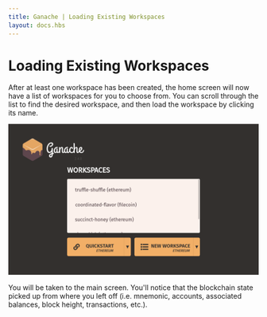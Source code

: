 ```yaml
---
title: Ganache | Loading Existing Workspaces
layout: docs.hbs
---
```

# Loading Existing Workspaces

After at least one workspace has been created, the home screen will now have a list of workspaces for you to choose from. You can scroll through the list to find the desired workspace, and then load the workspace by clicking its name.

![Filled Home Screen](/img/docs/ganache/v2-shared-seese/home-filled.png)

You will be taken to the main screen. You'll notice that the blockchain state picked up from where you left off (i.e. mnemonic, accounts, associated balances, block height, transactions, etc.).